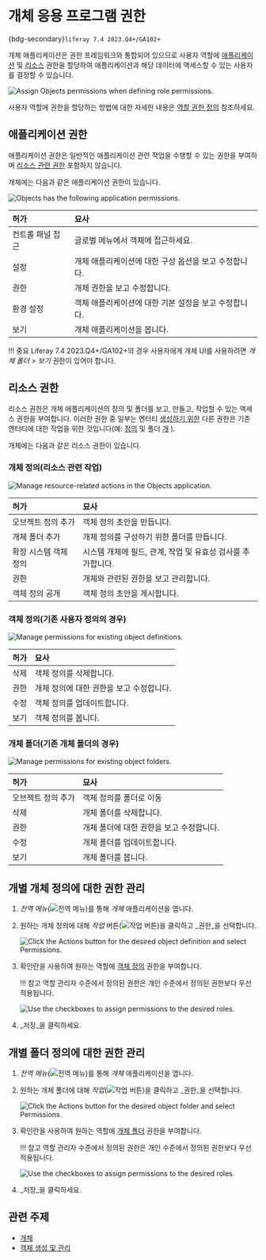 # 개체 응용 프로그램 권한

{bdg-secondary}`liferay 7.4 2023.Q4+/GA102+`

개체 애플리케이션은 권한 프레임워크와 통합되어 있으므로 사용자 역할에 [애플리케이션](#application-permissions) 및 [리소스](#resource-permissions) 권한을 할당하여 애플리케이션과 해당 데이터에 액세스할 수 있는 사용자를 결정할 수 있습니다.

![Assign Objects permissions when defining role permissions.](./objects-application-permissions/images/01.png)

사용자 역할에 권한을 할당하는 방법에 대한 자세한 내용은 [역할 권한 정의](../../users-and-permissions/roles-and-permissions/defining-role-permissions.md) 참조하세요.

## 애플리케이션 권한

애플리케이션 권한은 일반적인 애플리케이션 관련 작업을 수행할 수 있는 권한을 부여하며 [리소스 관련 권한](#resource-permissions) 포함하지 않습니다.

개체에는 다음과 같은 애플리케이션 권한이 있습니다.

![Objects has the following application permissions.](./objects-application-permissions/images/02.png)

| 허가        | 묘사                             |
| :-------- | :----------------------------- |
| 컨트롤 패널 접근 | 글로벌 메뉴에서 객체에 접근하세요.            |
| 설정        | 개체 애플리케이션에 대한 구성 옵션을 보고 수정합니다. |
| 권한        | 개체 권한을 보고 수정합니다.               |
| 환경 설정     | 객체 애플리케이션에 대한 기본 설정을 보고 수정합니다. |
| 보기        | 개체 애플리케이션을 봅니다.                |

!!! 중요
Liferay 7.4 2023.Q4+/GA102+의 경우 사용자에게 개체 UI를 사용하려면 _개체 폴더 > 보기_ 권한이 있어야 합니다.

## 리소스 권한

리소스 권한은 개체 애플리케이션의 정의 및 폴더를 보고, 만들고, 작업할 수 있는 액세스 권한을 부여합니다. 이러한 권한 중 일부는 엔터티 [생성하기 위한](#object-definitions-resource-related-actions) 다른 권한은 기존 엔터티에 대한 작업을 위한 것입니다(예: [정의](#object-definition-for-existing-custom-definitions) 및 폴더 [개](#object-folder-for-existing-object-folders) ).

개체에는 다음과 같은 리소스 권한이 있습니다.

### 개체 정의(리소스 관련 작업)

![Manage resource-related actions in the Objects application.](./objects-application-permissions/images/03.png)

| 허가           | 묘사                                  |
| :----------- | :---------------------------------- |
| 오브젝트 정의 추가   | 객체 정의 초안을 만듭니다.                     |
| 개체 폴더 추가     | 개체 정의를 구성하기 위한 폴더를 만듭니다.            |
| 확장 시스템 객체 정의 | 시스템 개체에 필드, 관계, 작업 및 유효성 검사를 추가합니다. |
| 권한           | 개체와 관련된 권한을 보고 관리합니다.               |
| 객체 정의 공개     | 객체 정의 초안을 게시합니다.                    |

### 객체 정의(기존 사용자 정의의 경우)

![Manage permissions for existing object definitions.](./objects-application-permissions/images/04.png)

| 허가 | 묘사                      |
| :- | :---------------------- |
| 삭제 | 객체 정의를 삭제합니다.           |
| 권한 | 개체 정의에 대한 권한을 보고 수정합니다. |
| 수정 | 객체 정의를 업데이트합니다.         |
| 보기 | 객체 정의를 봅니다.             |

### 개체 폴더(기존 개체 폴더의 경우)

![Manage permissions for existing object folders.](./objects-application-permissions/images/05.png)

| 허가         | 묘사                      |
| :--------- | :---------------------- |
| 오브젝트 정의 추가 | 객체 정의를 폴더로 이동           |
| 삭제         | 개체 폴더를 삭제합니다.           |
| 권한         | 개체 폴더에 대한 권한을 보고 수정합니다. |
| 수정         | 개체 폴더를 업데이트합니다.         |
| 보기         | 개체 폴더를 봅니다.             |

## 개별 개체 정의에 대한 권한 관리

1. _전역 메뉴_(![전역 메뉴](../../images/icon-applications-menu.png))를 통해 _개체_ 애플리케이션을 엽니다.

1. 원하는 개체 정의에 대해 _작업_ 버튼(![작업 버튼](../../images/icon-actions.png))을 클릭하고 _권한_을 선택합니다.

   ![Click the Actions button for the desired object definition and select Permissions.](./objects-application-permissions/images/06.png)

1. 확인란을 사용하여 원하는 역할에 [객체 정의](#object-definition-for-existing-custom-definitions) 권한을 부여합니다.

   !!! 참고
   역할 관리자 수준에서 정의된 권한은 개인 수준에서 정의된 권한보다 우선 적용됩니다.

   ![Use the checkboxes to assign permissions to the desired roles.](./objects-application-permissions/images/07.png)

1. _저장_을 클릭하세요.

## 개별 폴더 정의에 대한 권한 관리

1. _전역 메뉴_(![전역 메뉴](../../images/icon-applications-menu.png))를 통해 _개체_ 애플리케이션을 엽니다.

1. 원하는 개체 폴더에 대해 _작업_(![작업 버튼](../../images/icon-actions.png))을 클릭하고 _권한_을 선택합니다.

   ![Click the Actions button for the desired object folder and select Permissions.](./objects-application-permissions/images/08.png)

1. 확인란을 사용하여 원하는 역할에 [개체 폴더](#object-folder-for-existing-object-folders) 권한을 부여합니다.

   !!! 참고
   역할 관리자 수준에서 정의된 권한은 개인 수준에서 정의된 권한보다 우선 적용됩니다.

   ![Use the checkboxes to assign permissions to the desired roles.](./objects-application-permissions/images/09.png)

1. _저장_을 클릭하세요.

## 관련 주제

* [개체](../objects.md) 
* [객체 생성 및 관리](./creating-and-managing-objects.md) 
